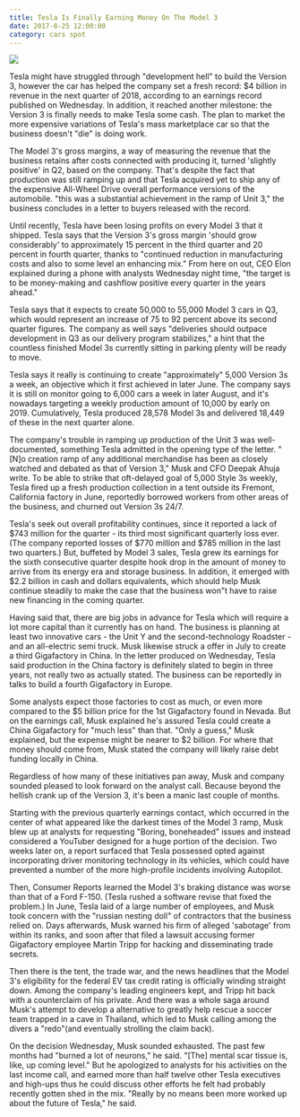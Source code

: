 ```yaml
---
title: Tesla Is Finally Earning Money On The Model 3
date: 2017-8-25 12:00:00
category: cars spot
---
```


![](/images/4.jpg)

Tesla might have struggled through "development hell" to build the Version 3, however the car has helped the company set a fresh record: $4 billion in revenue in the next quarter of 2018, according to an earnings record published on Wednesday. In addition, it reached another milestone: the Version 3 is finally needs to make Tesla some cash. The plan to market the more expensive variations of Tesla's mass marketplace car so that the business doesn't "die" is doing work.

<!-- more -->

The Model 3's gross margins, a way of measuring the revenue that the business retains after costs connected with producing it, turned 'slightly positive' in Q2, based on the company. That's despite the fact that production was still ramping up and that Tesla acquired yet to ship any of the expensive All-Wheel Drive overall performance versions of the automobile. "this was a substantial achievement in the ramp of Unit 3," the business concludes in a letter to buyers released with the record.

Until recently, Tesla have been losing profits on every Model 3 that it shipped. Tesla says that the Version 3's gross margin 'should grow considerably' to approximately 15 percent in the third quarter and 20 percent in fourth quarter, thanks to "continued reduction in manufacturing costs and also to some level an enhancing mix." From here on out, CEO Elon explained during a phone with analysts Wednesday night time, "the target is to be money-making and cashflow positive every quarter in the years ahead."

Tesla says that it expects to create 50,000 to 55,000 Model 3 cars in Q3, which would represent an increase of 75 to 92 percent above its second quarter figures. The company as well says "deliveries should outpace development in Q3 as our delivery program stabilizes," a hint that the countless finished Model 3s currently sitting in parking plenty will be ready to move.

Tesla says it really is continuing to create "approximately" 5,000 Version 3s a week, an objective which it first achieved in later June. The company says it is still on monitor going to 6,000 cars a week in later August, and it's nowadays targeting a weekly production amount of 10,000 by early on 2019. Cumulatively, Tesla produced 28,578 Model 3s and delivered 18,449 of these in the next quarter alone.

The company's trouble in ramping up production of the Unit 3 was well-documented, something Tesla admitted in the opening type of the letter. "[N]o creation ramp of any additional merchandise has been as closely watched and debated as that of Version 3," Musk and CFO Deepak Ahuja write. To be able to strike that oft-delayed goal of 5,000 Style 3s weekly, Tesla fired up a fresh production collection in a tent outside its Fremont, California factory in June, reportedly borrowed workers from other areas of the business, and churned out Version 3s 24/7.

Tesla's seek out overall profitability continues, since it reported a lack of $743 million for the quarter - its third most significant quarterly loss ever. (The company reported losses of $770 million and $785 million in the last two quarters.) But, buffeted by Model 3 sales, Tesla grew its earnings for the sixth consecutive quarter despite hook drop in the amount of money to arrive from its energy era and storage business. In addition, it emerged with $2.2 billion in cash and dollars equivalents, which should help Musk continue steadily to make the case that the business won"t have to raise new financing in the coming quarter.

Having said that, there are big jobs in advance for Tesla which will require a lot more capital than it currently has on hand. The business is planning at least two innovative cars - the Unit Y and the second-technology Roadster - and an all-electric semi truck. Musk likewise struck a offer in July to create a third Gigafactory in China. In the letter produced on Wednesday, Tesla said production in the China factory is definitely slated to begin in three years, not really two as actually stated. The business can be reportedly in talks to build a fourth Gigafactory in Europe.

Some analysts expect those factories to cost as much, or even more compared to the $5 billion price for the 1st Gigafactory found in Nevada. But on the earnings call, Musk explained he's assured Tesla could create a China Gigafactory for "much less" than that. "Only a guess," Musk explained, but the expense might be nearer to $2 billion. For where that money should come from, Musk stated the company will likely raise debt funding locally in China.

Regardless of how many of these initiatives pan away, Musk and company sounded pleased to look forward on the analyst call. Because beyond the hellish crank up of the Version 3, it's been a manic last couple of months.

Starting with the previous quarterly earnings contact, which occurred in the center of what appeared like the darkest times of the Model 3 ramp, Musk blew up at analysts for requesting "Boring, boneheaded" issues and instead considered a YouTuber designed for a huge portion of the decision. Two weeks later on, a report surfaced that Tesla possessed opted against incorporating driver monitoring technology in its vehicles, which could have prevented a number of the more high-profile incidents involving Autopilot.

Then, Consumer Reports learned the Model 3's braking distance was worse than that of a Ford F-150. (Tesla rushed a software revise that fixed the problem.) In June, Tesla laid of a large number of employees, and Musk took concern with the "russian nesting doll" of contractors that the business relied on. Days afterwards, Musk warned his firm of alleged 'sabotage' from within its ranks, and soon after that filed a lawsuit accusing former Gigafactory employee Martin Tripp for hacking and disseminating trade secrets.

Then there is the tent, the trade war, and the news headlines that the Model 3's eligibility for the federal EV tax credit rating is officially winding straight down. Among the company's leading engineers kept, and Tripp hit back with a counterclaim of his private. And there was a whole saga around Musk's attempt to develop a alternative to greatly help rescue a soccer team trapped in a cave in Thailand, which led to Musk calling among the divers a "redo"(and eventually strolling the claim back).

On the decision Wednesday, Musk sounded exhausted. The past few months had "burned a lot of neurons," he said. "[The] mental scar tissue is, like, up coming level." But he apologized to analysts for his activities on the last income call, and earned more than half twelve other Tesla executives and high-ups thus he could discuss other efforts he felt had probably recently gotten shed in the mix. "Really by no means been more worked up about the future of Tesla," he said.